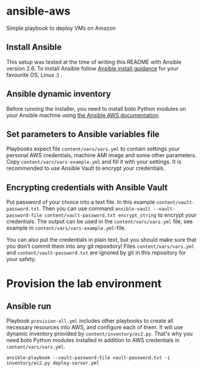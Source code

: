 # ansible-aws
Simple playbook to deploy VMs on Amazon

## Install Ansible

This setup was tested at the time of writing this README with Ansible version 2.6.
To install Ansible follow [Ansible install guidance](https://docs.ansible.com/ansible/latest/installation_guide/intro_installation.html) for your favourite OS, Linux :) .

## Ansible dynamic inventory

Before running the installer, you need to install boto Python modules on your Ansible machine using [the Ansible AWS documentation](http://docs.ansible.com/ansible/latest/scenario_guides/guide_aws.html).

## Set parameters to Ansible variables file

Playbooks expect file ```content/vars/vars.yml``` to contain settings your personal AWS credentials, machine AMI image and some other parameters. Copy ```content/vars/vars-example.yml``` and fill it with your settings. It is recommended to use Ansible Vault to encrypt your credentials.

## Encrypting credentials with Ansible Vault

Put password of your choice into a text file. In this example ```content/vault-password.txt```. Then you can use command ```ansible-vault --vault-password-file content/vault-password.txt encrypt_string``` to encrypt your credentials. The output can be used in the ```content/vars/vars.yml``` file, see example in ```content/vars/vars-example.yml```-file.

You can also put the credentials in plain text, but you should make sure that you don't commit them into any git repository! Files ```content/vars/vars.yml``` and ```content/vault-password.txt``` are ignored by git in this repository for your safety.

# Provision the lab environment

## Ansible run

Playbook ```provision-all.yml``` includes other playbooks to create all necessary resources into AWS, and configure each of them. It will use dynamic inventory provided by ```content/inventory/ec2.py```. That's why you need boto Python modules installed in addition to AWS credentials in ```content/vars/vars.yml```.

```
ansible-playbook --vault-password-file vault-password.txt -i inventory/ec2.py deploy-server.yml
```

